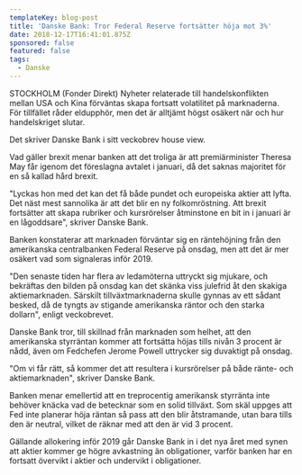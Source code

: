 ```yaml
---
templateKey: blog-post
title: 'Danske Bank: Tror Federal Reserve fortsätter höja mot 3%'
date: 2018-12-17T16:41:01.875Z
sponsored: false
featured: false
tags:
  - Danske
---
```

STOCKHOLM (Fonder Direkt) Nyheter relaterade till handelskonflikten mellan USA och Kina förväntas skapa fortsatt volatilitet på marknaderna. För tillfället råder eldupphör, men det är alltjämt högst osäkert när och hur handelskriget slutar.

Det skriver Danske Bank i sitt veckobrev house view.

Vad gäller brexit menar banken att det troliga är att premiärminister Theresa May får igenom det föreslagna avtalet i januari, då det saknas majoritet för en så kallad hård brexit.

"Lyckas hon med det kan det få både pundet och europeiska aktier att lyfta. Det näst mest sannolika är att det blir en ny folkomröstning. Att brexit fortsätter att skapa rubriker och kursrörelser åtminstone en bit in i januari är en lågoddsare", skriver Danske Bank.

Banken konstaterar att marknaden förväntar sig en räntehöjning från den amerikanska centralbanken Federal Reserve på onsdag, men att det är mer osäkert vad som signaleras inför 2019.

"Den senaste tiden har flera av ledamöterna uttryckt sig mjukare, och bekräftas den bilden på onsdag kan det skänka viss julefrid åt den skakiga aktiemarknaden. Särskilt tillväxtmarknaderna skulle gynnas av ett sådant besked, då de tyngts av stigande amerikanska räntor och den starka dollarn", enligt veckobrevet.

Danske Bank tror, till skillnad från marknaden som helhet, att den amerikanska styrräntan kommer att fortsätta höjas tills nivån 3 procent är nådd, även om Fedchefen Jerome Powell uttrycker sig duvaktigt på onsdag.

"Om vi får rätt, så kommer det att resultera i kursrörelser på både ränte- och aktiemarknaden", skriver Danske Bank.

Banken menar emellertid att en treprocentig amerikansk styrränta inte behöver knäcka vad de betecknar som en solid tillväxt. Som skäl uppges att Fed inte planerar höja räntan så pass att den blir åtstramande, utan bara tills den är neutral, vilket de räknar med att den är vid 3 procent.

Gällande allokering inför 2019 går Danske Bank in i det nya året med synen att aktier kommer ge högre avkastning än obligationer, varför banken har en fortsatt övervikt i aktier och undervikt i obligationer.
